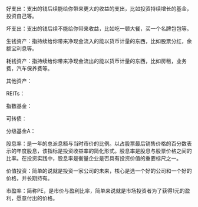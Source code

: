好支出：支出的钱后续能给你带来更大的收益的支出，比如投资持续增长的基金，投资自己等。

坏支出：支出的钱后续不能给你带来收益，比如吃一顿大餐，买一个名牌包包等。

生钱资产：指持续给你带来净现金流入的能以货币计量的东西，比如股票分红，余额宝利息等。

耗钱资产：指持续给你带来净现金流出的能以货币计量的东西，比如房租，业务费，汽车保养费等。

其他资产：

REITs：

指数基金：

可转债：

分级基金A：

股息率：是一年的总派息额与当时市价的比例。以占股票最后销售价格的百分数表示的年度股息，该指标是投资收益率的简化形式。股息率是股息与股票价格之间的比率。在投资实践中，股息率是衡量企业是否具有投资价值的重要标尺之一。

价值投资：简单的说就是投资一家公司的未来，核心是选一个好的公司和一个好的价格，并长期持有。

 市盈率：简称PE，是市价与盈利比率，简单来说就是市场投资者为了获得1元的盈利，愿意付出的价格。

